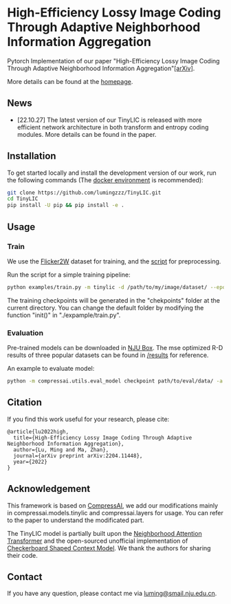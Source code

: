 # High-Efficiency Lossy Image Coding Through Adaptive Neighborhood Information Aggregation
Pytorch Implementation of our paper "High-Efficiency Lossy Image Coding Through Adaptive Neighborhood Information Aggregation"[[arXiv]](https://arxiv.org/abs/2204.11448).

More details can be found at the [homepage](https://njuvision.github.io/TinyLIC/). 

## News
- [22.10.27] The latest version of our TinyLIC is released with more efficient network architecture in both transform and entropy coding modules. More details can be found in the paper.

## Installation
To get started locally and install the development version of our work, run the following commands (The [docker environment](https://hub.docker.com/layers/pytorch/pytorch/1.11.0-cuda11.3-cudnn8-devel/images/sha256-9bfcfa72b6b244c1fbfa24864eec97fb29cfafc065999e9a9ba913fa1e690a02?context=explore) is recommended):
```bash
git clone https://github.com/lumingzzz/TinyLIC.git
cd TinyLIC
pip install -U pip && pip install -e .
```

## Usage

### Train
We use the [Flicker2W](https://github.com/liujiaheng/CompressionData) dataset for training, and the [script](https://github.com/xyq7/InvCompress/tree/main/codes/scripts) for preprocessing.

Run the script for a simple training pipeline:
```bash
python examples/train.py -m tinylic -d /path/to/my/image/dataset/ --epochs 400 -lr 1e-4 --batch-size 8 --cuda --save
```
The training checkpoints will be generated in the "chekpoints" folder at the current directory. You can change the default folder by modifying the function "init()" in "./expample/train.py".


### Evaluation
Pre-trained models can be downloaded in [NJU Box](https://box.nju.edu.cn/d/6bd0aafa2faf47cab7c2/). The mse optimized R-D results of three popular datasets can be found in [/results](https://github.com/lumingzzz/TinyLIC/tree/main/results) for reference.

An example to evaluate model:
```bash
python -m compressai.utils.eval_model checkpoint path/to/eval/data/ -a tinylic -p path/to/pretrained/model --cuda
```

## Citation
If you find this work useful for your research, please cite:

```
@article{lu2022high,
  title={High-Efficiency Lossy Image Coding Through Adaptive Neighborhood Information Aggregation},
  author={Lu, Ming and Ma, Zhan},
  journal={arXiv preprint arXiv:2204.11448},
  year={2022}
}
```

## Acknowledgement
This framework is based on [CompressAI](https://github.com/InterDigitalInc/CompressAI/), we add our modifications mainly in compressai.models.tinylic and compressai.layers for usage. You can refer to the paper to understand the modificated part.

The TinyLIC model is partially built upon the [Neighborhood Attention Transformer](https://github.com/SHI-Labs/Neighborhood-Attention-Transformer) and the open-sourced unofficial implementation of [Checkerboard Shaped Context Model](https://github.com/leelitian/Checkerboard-Context-Model-Pytorch). We thank the authors for sharing their code.

## Contact
If you have any question, please contact me via luming@smail.nju.edu.cn.
